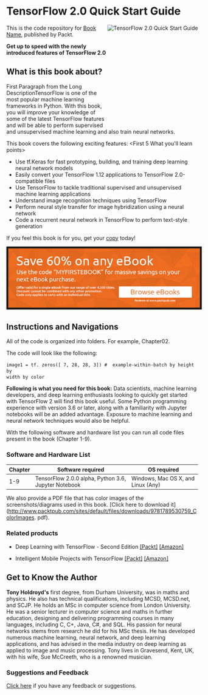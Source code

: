 # TensorFlow 2.0 Quick Start Guide

<a href="https://prod.packtpub.com/in/big-data-and-business-intelligence/tensorflow-20-quick-start-guide?utm_source=github&utm_medium=repository&utm_campaign=9781789530759"><img src="https://prod.packtpub.com/media/catalog/product/cache/a22c7d190d97ca25f5f1089471ab8502/5/3/530759_cover.png" alt="TensorFlow 2.0 Quick Start Guide" height="256px" align="right"></a>

This is the code repository for [Book Name](https://prod.packtpub.com/in/big-data-and-business-intelligence/tensorflow-20-quick-start-guide?utm_source=github&utm_medium=repository&utm_campaign=9781789530759), published by Packt.

**Get up to speed with the newly introduced features of TensorFlow 2.0**

## What is this book about?
First Paragraph from the Long DescriptionTensorFlow is one of the most popular machine learning frameworks in Python. With this book, you will improve your knowledge of some of the latest TensorFlow features and will be able to perform supervised and unsupervised machine learning and also train neural networks.

This book covers the following exciting features: <First 5 What you'll learn points>
* Use tf.Keras for fast prototyping, building, and training deep learning neural network models
* Easily convert your TensorFlow 1.12 applications to TensorFlow 2.0-compatible files
* Use TensorFlow to tackle traditional supervised and unsupervised machine learning applications
* Understand image recognition techniques using TensorFlow
* Perform neural style transfer for image hybridization using a neural network
* Code a recurrent neural network in TensorFlow to perform text-style generation

If you feel this book is for you, get your [copy](https://www.amazon.com/dp/178953075X) today!

<a href="https://www.packtpub.com/?utm_source=github&utm_medium=banner&utm_campaign=GitHubBanner"><img src="https://raw.githubusercontent.com/PacktPublishing/GitHub/master/GitHub.png" 
alt="https://www.packtpub.com/" border="5" /></a>


## Instructions and Navigations
All of the code is organized into folders. For example, Chapter02.

The code will look like the following:
```
image1 = tf. zeros([ 7, 28, 28, 3]) #  example-within-batch by height by
width by color
```

**Following is what you need for this book:**
Data scientists, machine learning developers, and deep learning enthusiasts looking to quickly get started with TensorFlow 2 will find this book useful. Some Python programming experience with version 3.6 or later, along with a familiarity with Jupyter notebooks will be an added advantage. Exposure to machine learning and neural network techniques would also be helpful.

With the following software and hardware list you can run all code files present in the book (Chapter 1-9).

### Software and Hardware List

| Chapter  | Software required                                    | OS required                        |
| -------- | -----------------------------------------------------| -----------------------------------|
| 1-9      | TensorFlow 2.0.0 alpha, Python 3.6, Jupyter Notebook | Windows, Mac OS X, and Linux (Any) |



We also provide a PDF file that has color images of the screenshots/diagrams used in this book. [Click here to download it](http://www.packtpub.com/sites/default/files/downloads/9781789530759_ColorImages. pdf).



### Related products <Other books you may enjoy>
* Deep Learning with TensorFlow - Second Edition [[Packt]](https://prod.packtpub.com/in/big-data-and-business-intelligence/deep-learning-tensorflow-second-edition?utm_source=github&utm_medium=repository&utm_campaign=9781788831109) [[Amazon]](https://www.amazon.com/dp/1788831101)

* Intelligent Mobile Projects with TensorFlow [[Packt]](https://prod.packtpub.com/in/application-development/intelligent-mobile-projects-tensorflow?utm_source=github&utm_medium=repository&utm_campaign=9781788834544) [[Amazon]](https://www.amazon.com/dp/1788834542)

## Get to Know the Author
**Tony Holdroyd's**
 first degree, from Durham University, was in maths and physics. He also has technical qualifications, including MCSD, MCSD.net, and SCJP. He holds an MSc in
computer science from London University. He was a senior lecturer in computer science and maths in further education, designing and delivering programming courses in many languages, including C, C+, Java, C#, and SQL. His passion for neural networks stems from research he did for his MSc thesis. He has developed numerous machine learning, neural network, and deep learning applications, and has advised in the media industry on deep learning as applied to image and music processing. Tony lives in Gravesend, Kent, UK, with his wife, Sue McCreeth, who is a renowned musician.



### Suggestions and Feedback
[Click here](https://docs.google.com/forms/d/e/1FAIpQLSdy7dATC6QmEL81FIUuymZ0Wy9vH1jHkvpY57OiMeKGqib_Ow/viewform) if you have any feedback or suggestions.

